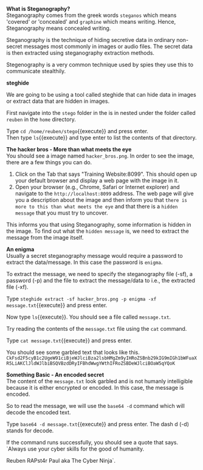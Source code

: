 __What is Steganography?__  
Steganography comes from the greek words `steganos` which means 'covered' or 'concealed' and `graphine` which means writing. Hence, Steganography means concealed writing.  

Steganography is the technique of hiding secretive data in ordinary non-secret messages most commonly in images or audio files. The secret data is then extracted using steganography extraction methods.  

Stegenography is a very common technique used by spies they use this to communicate stealthily.    

__steghide__  

We are going to be using a tool called steghide that can hide data in images or extract data that are hidden in images.  


First navigate into the `stego` folder in the is in nested under the folder called `reuben` in the `home` directory.  

Type `cd /home/reuben/stego`{{execute}} and press enter.  
Then type `ls`{{execute}} and type enter to list the contents of that directory.  

__The hacker bros - More than what meets the eye__  
You should see a image named `hacker_bros.png`. In order to see the image, there are a few things you can do.
1. Click on the Tab that says "Training Website:8099". This should open up your default browser and display a web page with the image in it.
2. Open your browser (e.g., Chrome, Safari or Internet explorer) and navigate to the `http://localhost:8099` address.
The web page will give you a description about the image and then inform you that `there is more to this than what meets the eye` and that there is a `hidden message` that you must try to uncover.  

This informs you that using Steganography, some information is hidden in the image.
To find out what the `hidden message` is, we need to extract the message from the image itself.  

__An enigma__  
Usually a secret steganography message would require a password to extract the data/message. In this case the password is `enigma`.  

To extract the message, we need to specify the steganography file (-sf), a password (-p) and the file to extract the message/data to i.e., the extracted file (-xf).  

Type `steghide extract -sf hacker_bros.png -p enigma -xf message.txt`{{execute}} and press enter.   

Now type `ls`{{execute}}. You should see a file called `message.txt`.  

Try reading the contents of the `message.txt` file using the `cat` command.   

Type `cat message.txt`{{execute}} and press enter.  

You should see some garbled text that looks like this.    
`CkFsd2F5cyB1c2UgeW91ciBjeWJlciBza2lsbHMgZm9yIHRoZSBnb29kIG9mIGh1bWFuaXR5LiAKClJldWJlbiBSQVBzdDRyIFBhdWwgYWthIFRoZSBDeWJlciBOaW5qYQoK`  

__Something Basic - An encoded secret__    
The content of the `message.txt` look garbled and is not humanly intelligible because it is either encrypted or encoded. In this case, the message is encoded.  

So to read the message, we will use the `base64 -d` command which will decode the encoded text.  

Type `base64 -d message.txt`{{execute}} and press enter.
The dash d (-d) stands for decode.  

If the command runs successfully, you should see a quote that says.  
`Always use your cyber skills for the good of humanity.

Reuben RAPst4r Paul aka The Cyber Ninja`.  
